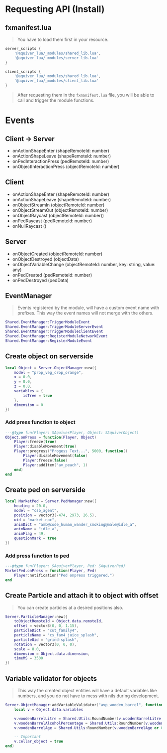 # Requesting API (Install)
## fxmanifest.lua

> You have to load them first in your resource.
```lua
server_scripts {
    '@aquiver_lua/_modules/shared_lib.lua',
    '@aquiver_lua/_modules/server_lib.lua'
}

client_scripts {
    '@aquiver_lua/_modules/shared_lib.lua',
    '@aquiver_lua/_modules/client_lib.lua'
}
```

> After requesting them in the `fxmanifest.lua` file, you will be able to call and trigger the module functions.

# Events
## Client -> Server
- onActionShapeEnter (shapeRemoteId: number)
- onActionShapeLeave (shapeRemoteId: number)
- onPedInteractionPress (pedRemoteId: number)
- onObjectInteractionPress (objectRemoteId: number)

## Client
- onActionShapeEnter (shapeRemoteId: number)
- onActionShapeLeave (shapeRemoteId: number)
- onObjectStreamIn (objectRemoteId: number)
- onObjectStreamOut (objectRemoteId: number)
- onObjectRaycast (objectRemoteId: number))
- onPedRaycast (pedRemoteId: number)
- onNullRaycast ()

## Server
- onObjectCreated (objectRemoteId: number)
- onObjectDestroyed (objectData)
- onObjectVariableChange (objectRemoteId: number, key: string, value: any)
- onPedCreated (pedRemoteId: number)
- onPedDestroyed (pedData)


## EventManager
> Events registered by the module, will have a custom event name with prefixes. This way the event names will not merge with the others.
```lua
Shared.EventManager:TriggerModuleEvent
Shared.EventManager:TriggerModuleServerEvent
Shared.EventManager:TriggerModuleClientEvent
Shared.EventManager:RegisterModuleNetworkEvent
Shared.EventManager:RegisterModuleEvent
```

## Create object on serverside
```lua
local Object = Server.ObjectManager:new({
    model = "prop_veg_crop_orange",
    x = 0.0,
    y = 0.0,
    z = 0.0,
    variables = {
        isTree = true
    },
    dimension = 0
})
```
### Add press function to object
```lua
---@type fun(Player: SAquiverPlayer, Object: SAquiverObject)
Object.onPress = function(Player, Object)
    Player:freeze(true)
    Player:disableMovement(true)
    Player:progress("Progess Text...", 5000, function()
        Player:disableMovement(false)
        Player:freeze(false)
        Player:addItem("av_peach", 1)
    end)
end
```

## Create ped on serverside
```lua
local MarketPed = Server.PedManager:new({
    heading = 20.0,
    model = "csb_agent",
    position = vector3(-474, 2973, 26.5),
    uid = "market-npc",
    animDict = "amb@code_human_wander_smoking@male@idle_a",
    animName = "idle_a",
    animFlag = 49,
    questionMark = true
})
```
### Add press function to ped
```lua
---@type fun(Player: SAquiverPlayer, Ped: SAquiverPed)
MarketPed.onPress = function(Player, Ped)
    Player:notification("Ped onpress triggered.")
end
```

## Create Particle and attach it to object with offset
> You can create particles at a desired positions also.
```lua
Server.ParticleManager:new({
    toObjectRemoteId = Object.data.remoteId,
    offset = vector3(0, 0, 1.15),
    particleDict = "cut_family4",
    particleName = "cs_fam4_juice_splash",
    particleUid = "grind-splash",
    rotation = vector3(0, 0, 0),
    scale = 8.0,
    dimension = Object.data.dimension,
    timeMS = 3500
})
```

## Variable validator for objects
> This way the created object entities will have a default variables like numbers, and you do not have to mess with nils during development.
```lua
Server.ObjectManager:addVariableValidator("avp_wooden_barrel", function(Object)
    local v = Object.data.variables

    v.woodenBarrelLitre = Shared.Utils:RoundNumber(v.woodenBarrelLitre or 0, 1)
    v.woodenBarrelAlcoholPercentage = Shared.Utils:RoundNumber(v.woodenBarrelAlcoholPercentage or 0, 1)
    v.woodenBarrelAge = Shared.Utils:RoundNumber(v.woodenBarrelAge or 0, 0)

    -- Important
    v.cellar_object = true
end)
```
